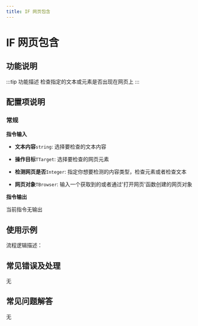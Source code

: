 ```yaml
---
title: IF 网页包含
---
```


# IF 网页包含

## 功能说明

:::tip 功能描述
检查指定的文本或元素是否出现在网页上
:::

## 配置项说明

### 常规

**指令输入**

- **文本内容**`string`: 选择要检查的文本内容

- **操作目标**`TTarget`: 选择要检查的网页元素

- **检测网页是否**`Integer`: 指定你想要检测的内容类型，检查元素或者检查文本

- **网页对象**`TBrowser`: 输入一个获取到的或者通过'打开网页'函数创建的网页对象


**指令输出**

当前指令无输出

## 使用示例

流程逻辑描述：

## 常见错误及处理

无

## 常见问题解答

无

